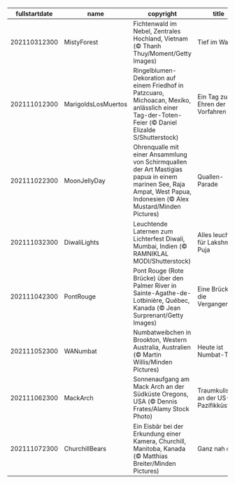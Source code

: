 |fullstartdate|name|copyright|title|image|
|--|--|--|--|--|
202110312300|MistyForest|Fichtenwald im Nebel, Zentrales Hochland, Vietnam (© Thanh Thuy/Moment/Getty Images)|Tief im Wald|![](/de-DE/2021/11/202110312300MistyForest.jpg)|
202111012300|MarigoldsLosMuertos|Ringelblumen-Dekoration auf einem Friedhof in Patzcuaro, Michoacan, Mexiko, anlässlich einer Tag-der-Toten-Feier (© Daniel Elizalde S/Shutterstock)|Ein Tag zu Ehren der Vorfahren|![](/de-DE/2021/11/202111012300MarigoldsLosMuertos.jpg)|
202111022300|MoonJellyDay|Ohrenqualle mit einer Ansammlung von Schirmquallen der Art Mastigias papua in einem marinen See, Raja Ampat, West Papua, Indonesien (© Alex Mustard/Minden Pictures)|Quallen-Parade|![](/de-DE/2021/11/202111022300MoonJellyDay.jpg)|
202111032300|DiwaliLights|Leuchtende Laternen zum Lichterfest Diwali, Mumbai, Indien (© RAMNIKLAL MODI/Shutterstock)|Alles leuchtet für Lakshmi Puja|![](/de-DE/2021/11/202111032300DiwaliLights.jpg)|
202111042300|PontRouge|Pont Rouge (Rote Brücke) über den Palmer River in Sainte-Agathe-de-Lotbinière, Québec, Kanada (© Jean Surprenant/Getty Images)|Eine Brücke in die Vergangenheit|![](/de-DE/2021/11/202111042300PontRouge.jpg)|
202111052300|WANumbat|Numbatweibchen in Brookton, Western Australia, Australien (© Martin Willis/Minden Pictures)|Heute ist Numbat-Tag!|![](/de-DE/2021/11/202111052300WANumbat.jpg)|
202111062300|MackArch|Sonnenaufgang am Mack Arch an der Südküste Oregons, USA (© Dennis Frates/Alamy Stock Photo)|Traumkulisse an der US-Pazifikküste|![](/de-DE/2021/11/202111062300MackArch.jpg)|
202111072300|ChurchillBears|Ein Eisbär bei der Erkundung einer Kamera, Churchill, Manitoba, Kanada (© Matthias Breiter/Minden Pictures)|Ganz nah dran|![](/de-DE/2021/11/202111072300ChurchillBears.jpg)|
